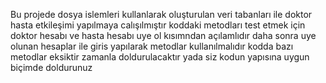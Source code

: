 Bu projede dosya islemleri kullanlarak oluşturulan veri tabanları ile doktor hasta etkileşimi yapılmaya calışılmıştır 
koddaki metodları test etmek için doktor hesabı ve hasta hesabı uye ol kısımndan açılamlıdır daha sonra uye olunan hesaplar ile giris yapılarak metodlar kullanılmalıdır 
kodda bazı metodlar eksiktir zamanla doldurulacaktır yada siz kodun yapısına uygun biçimde doldurunuz
